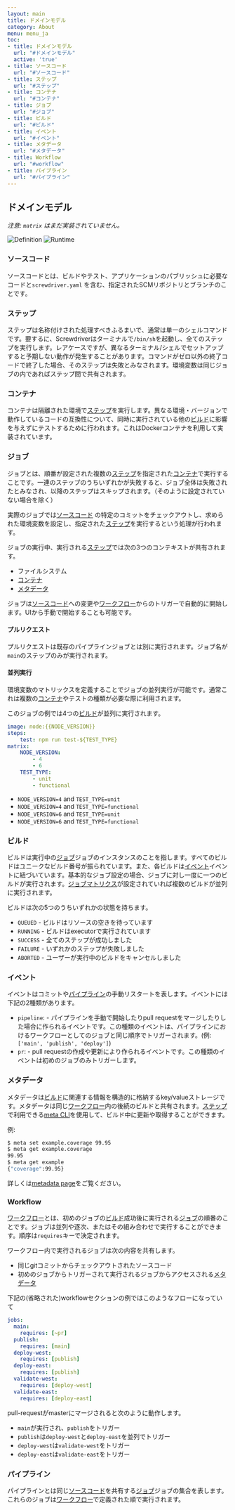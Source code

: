 ```yaml
---
layout: main
title: ドメインモデル
category: About
menu: menu_ja
toc:
- title: ドメインモデル
  url: "#ドメインモデル"
  active: 'true'
- title: ソースコード
  url: "#ソースコード"
- title: ステップ
  url: "#ステップ"
- title: コンテナ
  url: "#コンテナ"
- title: ジョブ
  url: "#ジョブ"
- title: ビルド
  url: "#ビルド"
- title: イベント
  url: "#イベント"
- title: メタデータ
  url: "#メタデータ"
- title: Workflow
  url: "#workflow"
- title: パイプライン
  url: "#パイプライン"
---
```


## ドメインモデル

_注意: `matrix` はまだ実装されていません。_

![Definition](../../../about/assets/definition-model.png)
![Runtime](../../../about/assets/runtime-model.png)

### ソースコード

ソースコードとは、ビルドやテスト、アプリケーションのパブリッシュに必要なコードと`screwdriver.yaml` を含む、指定されたSCMリポジトリとブランチのことです。

### ステップ

ステップは名称付けされた処理すべきふるまいで、通常は単一のシェルコマンドです。要するに、Screwdriverはターミナルで`/bin/sh`を起動し、全てのステップを実行します。レアケースですが、異なるターミナル/シェルでセットアップすると予期しない動作が発生することがあります。コマンドがゼロ以外の終了コードで終了した場合、そのステップは失敗とみなされます。環境変数は同じジョブの内であればステップ間で共有されます。

### コンテナ

コンテナは隔離された環境で[ステップ](#%E3%82%B9%E3%83%86%E3%83%83%E3%83%97)を実行します。異なる環境・バージョンで動作しているコードの互換性について、同時に実行されている他の[ビルド](#%E3%83%93%E3%83%AB%E3%83%89)に影響を与えずにテストするために行われます。これはDockerコンテナを利用して実装されています。

### ジョブ

ジョブとは、順番が設定された複数の[ステップ](#%E3%82%B9%E3%83%86%E3%83%83%E3%83%97)を指定された[コンテナ](#%E3%82%B3%E3%83%B3%E3%83%86%E3%83%8A)で実行することです。一連のステップのうちいずれかが失敗すると、ジョブ全体は失敗されたとみなされ、以降のステップはスキップされます。（そのように設定されていない場合を除く）

実際のジョブでは[ソースコード](#%E3%82%BD%E3%83%BC%E3%82%B9%E3%82%B3%E3%83%BC%E3%83%89) の特定のコミットをチェックアウトし、求められた環境変数を設定し、指定された[ステップ](#%E3%82%B9%E3%83%86%E3%83%83%E3%83%97)を実行するという処理が行われます。

ジョブの実行中、実行される[ステップ](#%E3%82%B9%E3%83%86%E3%83%83%E3%83%97)では次の3つのコンテキストが共有されます。

- ファイルシステム
- [コンテナ](#コンテナ)
- [メタデータ](#メタデータ)

ジョブは[ソースコード](#%E3%82%BD%E3%83%BC%E3%82%B9%E3%82%B3%E3%83%BC%E3%83%89)への変更や[ワークフロー](#workflow)からのトリガーで自動的に開始します。UIから手動で開始することも可能です。

#### プルリクエスト

プルリクエストは既存のパイプラインジョブとは別に実行されます。ジョブ名が`main`のステップのみが実行されます。

#### 並列実行

環境変数のマトリックスを定義することでジョブの並列実行が可能です。通常これは複数の[コンテナ](#%E3%82%B3%E3%83%B3%E3%83%86%E3%83%8A)やテストの種類が必要な際に利用されます。

このジョブの例では4つの[ビルド](#%E3%83%93%E3%83%AB%E3%83%89)が並列に実行されます。

```yaml
image: node:{{NODE_VERSION}}
steps:
    test: npm run test-${TEST_TYPE}
matrix:
    NODE_VERSION:
        - 4
        - 6
    TEST_TYPE:
        - unit
        - functional
```

- `NODE_VERSION=4` and `TEST_TYPE=unit`
- `NODE_VERSION=4` and `TEST_TYPE=functional`
- `NODE_VERSION=6` and `TEST_TYPE=unit`
- `NODE_VERSION=6` and `TEST_TYPE=functional`

### ビルド

ビルドは実行中の[ジョブ](#%E3%82%B8%E3%83%A7%E3%83%96)ジョブのインスタンスのことを指します。すべてのビルドはユニークなビルド番号が振られています。また、各ビルドは[イベント](#%E3%82%A4%E3%83%99%E3%83%B3%E3%83%88)イベントに紐づいています。基本的なジョブ設定の場合、ジョブに対し一度に一つのビルドが実行されます。[ジョブマトリクス](#%E4%B8%A6%E5%88%97%E5%AE%9F%E8%A1%8C)が設定されていれば複数のビルドが並列に実行されます。

ビルドは次の5つのうちいずれかの状態を持ちます。

- `QUEUED` - ビルドはリソースの空きを待っています
- `RUNNING` - ビルドはexecutorで実行されています
- `SUCCESS` - 全てのステップが成功しました
- `FAILURE` - いずれかのステップが失敗しました
- `ABORTED` - ユーザーが実行中のビルドをキャンセルしました

### イベント

イベントはコミットや[パイプライン](#%E3%83%91%E3%82%A4%E3%83%97%E3%83%A9%E3%82%A4%E3%83%B3)の手動リスタートを表します。イベントには下記の2種類があります。

- `pipeline`: - パイプラインを手動で開始したりpull requestをマージしたりした場合に作られるイベントです。この種類のイベントは、パイプラインにおけるワークフローとしてのジョブと同じ順序でトリガーされます。(例: `['main', 'publish', 'deploy']`)
- `pr`:  - pull requestの作成や更新により作られるイベントです。この種類のイベントは初めのジョブのみトリガーします。

### メタデータ

メタデータは[ビルド](#%E3%83%93%E3%83%AB%E3%83%89)に関連する情報を構造的に格納するkey/valueストレージです。メタデータは同じ[ワークフロー](#workflow)内の後続のビルドと共有されます。[ステップ](#%E3%82%B9%E3%83%86%E3%83%83%E3%83%97)で利用できる[meta CLI](https://github.com/screwdriver-cd/meta-cli)を使用して、ビルド中に更新や取得することができます。

例:

```bash
$ meta set example.coverage 99.95
$ meta get example.coverage
99.95
$ meta get example
{"coverage":99.95}
```

詳しくは[metadata page](../../user-guide/metadata)をご覧ください。

### Workflow

[ワークフロー](../../user-guide/convfiguration/workflow)とは、初めのジョブの[ビルド](#%E3%83%93%E3%83%AB%E3%83%89)成功後に実行される[ジョブ](#%E3%82%B8%E3%83%A7%E3%83%96)の順番のことです。ジョブは並列や逐次、またはその組み合わせで実行することができます。順序は`requires`キーで決定されます。

ワークフロー内で実行されるジョブは次の内容を共有します。

- 同じgitコミットからチェックアウトされたソースコード
- 初めのジョブからトリガーされて実行されるジョブからアクセスされる[メタデータ](#%E3%83%A1%E3%82%BF%E3%83%87%E3%83%BC%E3%82%BF)

下記の(省略された)workflowセクションの例ではこのようなフローになっていて

```yaml
jobs:
  main:
    requires: [~pr]
  publish:
    requires: [main]
  deploy-west:
    requires: [publish]
  deploy-east:
    requires: [publish]
  validate-west:
    requires: [deploy-west]
  validate-east:
    requires: [deploy-east]                
```

pull-requestがmasterにマージされると次のように動作します。

- `main`が実行され、`publish`をトリガー
- `publish`は`deploy-west`と`deploy-east`を並列でトリガー
- `deploy-west`は`validate-west`をトリガー
- `deploy-east`は`validate-east`をトリガー

### パイプライン

パイプラインとは同じ[ソースコード](#%E3%82%BD%E3%83%BC%E3%82%B9%E3%82%B3%E3%83%BC%E3%83%89)を共有する[ジョブ](#%E3%82%B8%E3%83%A7%E3%83%96)ジョブの集合を表します。これらのジョブは[ワークフロー](#workflow)で定義された順で実行されます。
